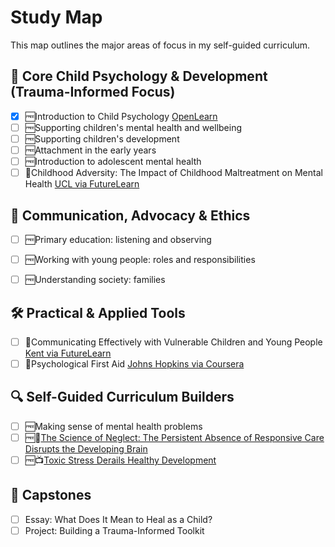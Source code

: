
# Study Map

This map outlines the major areas of focus in my self-guided curriculum.

## 🧠 **Core Child Psychology & Development (Trauma-Informed Focus)**

- [x] 🆓Introduction to Child Psychology [OpenLearn](https://www.open.edu/openlearn/education-development/childhood-youth/introduction-child-psychology/content-section-0?active-tab=description-tab)
- [ ] 🆓Supporting children's mental health and wellbeing
- [ ] 🆓Supporting children's development
- [ ] 🆓Attachment in the early years
- [ ] 🆓Introduction to adolescent mental health
- [ ] 💸Childhood Adversity: The Impact of Childhood Maltreatment on Mental Health [UCL via FutureLearn](https://www.futurelearn.com/courses/childhood-adversity-and-mental-health)

## 💬 **Communication, Advocacy & Ethics**

- [ ] 🆓Primary education: listening and observing
- [ ] 🆓Working with young people: roles and responsibilities
- [ ] 🆓Understanding society: families


## 🛠️ **Practical & Applied Tools**
- [ ] 💸Communicating Effectively with Vulnerable Children and Young People [Kent via FutureLearn](https://www.futurelearn.com/courses/communicating-with-vulnerable-children)
- [ ] 💸Psychological First Aid [Johns Hopkins via Coursera](https://www.coursera.org/learn/psychological-first-aid)

## 🔍 Self-Guided Curriculum Builders
- [ ] 🆓Making sense of mental health problems
- [ ] 🆓📃[The Science of Neglect: The Persistent Absence of Responsive Care Disrupts the Developing Brain](https://developingchild.harvard.edu/resources/working-paper/the-science-of-neglect-the-persistent-absence-of-responsive-care-disrupts-the-developing-brain/)
- [ ] 🆓📺[Toxic Stress Derails Healthy Development ](https://developingchild.harvard.edu/resources/videos/toxic-stress-derails-healthy-development/)

## 📝 Capstones

- [ ] Essay: What Does It Mean to Heal as a Child?
- [ ] Project: Building a Trauma-Informed Toolkit
